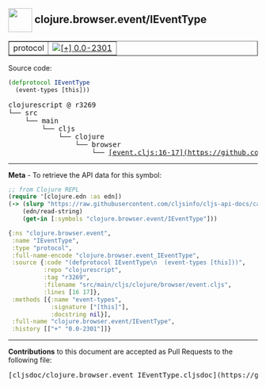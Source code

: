 ## <img width="48px" valign="middle" src="http://i.imgur.com/Hi20huC.png"> clojure.browser.event/IEventType

 <table border="1">
<tr>

<td>protocol</td>
<td><a href="https://github.com/cljsinfo/cljs-api-docs/tree/0.0-2301"><img valign="middle" alt="[+] 0.0-2301" src="https://img.shields.io/badge/+-0.0--2301-lightgrey.svg"></a> </td>
</tr>
</table>






Source code:

```clj
(defprotocol IEventType
  (event-types [this]))
```

 <pre>
clojurescript @ r3269
└── src
    └── main
        └── cljs
            └── clojure
                └── browser
                    └── <ins>[event.cljs:16-17](https://github.com/clojure/clojurescript/blob/r3269/src/main/cljs/clojure/browser/event.cljs#L16-L17)</ins>
</pre>


---

__Meta__ - To retrieve the API data for this symbol:

```clj
;; from Clojure REPL
(require '[clojure.edn :as edn])
(-> (slurp "https://raw.githubusercontent.com/cljsinfo/cljs-api-docs/catalog/cljs-api.edn")
    (edn/read-string)
    (get-in [:symbols "clojure.browser.event/IEventType"]))
```

```clj
{:ns "clojure.browser.event",
 :name "IEventType",
 :type "protocol",
 :full-name-encode "clojure.browser.event_IEventType",
 :source {:code "(defprotocol IEventType\n  (event-types [this]))",
          :repo "clojurescript",
          :tag "r3269",
          :filename "src/main/cljs/clojure/browser/event.cljs",
          :lines [16 17]},
 :methods [{:name "event-types",
            :signature ["[this]"],
            :docstring nil}],
 :full-name "clojure.browser.event/IEventType",
 :history [["+" "0.0-2301"]]}

```

---

__Contributions__ to this document are accepted as Pull Requests to the following file:

 <pre>
[cljsdoc/clojure.browser.event_IEventType.cljsdoc](https://github.com/cljsinfo/cljs-api-docs/blob/master/cljsdoc/clojure.browser.event_IEventType.cljsdoc)
</pre>

